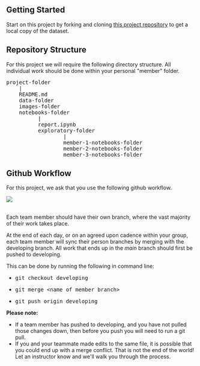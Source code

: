 <h2>Getting Started</h2>
<p>Start on this project by forking and cloning <a class="inline_disabled" href="https://github.com/learn-co-students/bsc-phase-two-project" target="_blank" rel="noopener">this project repository</a> to get a local copy of the dataset.</p>
<h2>Repository Structure</h2>
<p>For this project we will require the following directory structure. All individual work should be done within your personal "member" folder.</p>
<pre>project-folder<br />    |<br />    README.md<br />    data-folder<br />    images-folder<br />    notebooks-folder<br />          |<br />          report.ipynb<br />          exploratory-folder<br />                  |<br />                  member-1-notebooks-folder<br />                  member-2-notebooks-folder <br />                  member-3-notebooks-folder                      </pre>
<h2>Github Workflow</h2>
<p>For this project, we ask that you use the following github workflow.</p>
<p><img style="display: block; margin-left: auto; margin-right: auto;" src="git-diagram.png" />&nbsp;</p>
<p>Each team member should have their own branch, where the vast majority of their work takes place.</p>
<p>At the end of each day, or on an agreed upon cadence within your group, each team member will sync their person branches by merging with the developing branch. All work that ends up in the&nbsp;<em>main</em> branch should first be pushed to developing.&nbsp;</p>
<p>This can be done by running the following in command line:</p>
<ul>
    <li>
        <pre>git checkout developing</pre>
    </li>
    <li>
        <pre>git merge &lt;name of member branch&gt;</pre>
    </li>
    <li>
        <pre>git push origin developing</pre>
    </li>
</ul>
<p><strong>Please note:</strong></p>
<ul>
    <li>If a team member has pushed to developing, and you have not pulled those changes down, then before you push you will need to run a git pull.</li>
    <li>If you and your teammate made edits to the same file, it is possible that you could end up with a merge conflict. That is not the end of the world! Let an instructor know and we'll walk you through the process.</li>
</ul>
